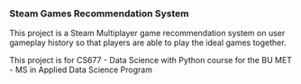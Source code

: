 ### Steam Games Recommendation System

This project is a Steam Multiplayer game recommendation system on user gameplay history 
so that players are able to play the ideal games together.

This project is for CS677 - Data Science with Python course for the 
BU MET - MS in Applied Data Science Program